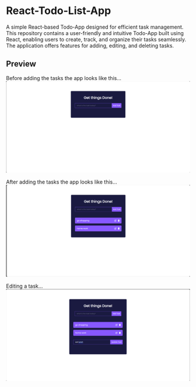 # React-Todo-List-App
A simple React-based Todo-App designed for efficient task management. This repository contains a user-friendly and intuitive Todo-App built using React, enabling users to create, track, and organize their tasks seamlessly. The application offers features for adding, editing, and deleting tasks.

## Preview

Before adding the tasks the app looks like this...
![Todo-App Preview 1](images/screenshot1.png)

After adding the tasks the app looks like this...
![Todo-App Preview 2](images/screenshot2.png)

Editing a task...
![Todo-App Preview 2](images/screenshot3.png)

